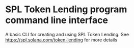# SPL Token Lending program command line interface

A basic CLI for creating and using SPL Token Lending.  See https://spl.solana.com/token-lending for more details
